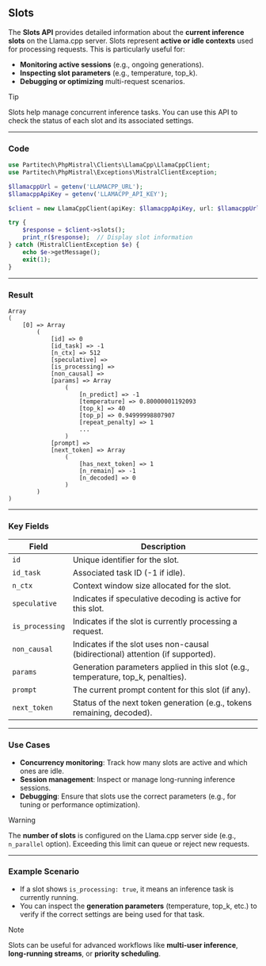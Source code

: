 ## Slots

The **Slots API** provides detailed information about the **current inference slots** on the Llama.cpp server. Slots represent **active or idle contexts** used for processing requests. This is particularly useful for:

- **Monitoring active sessions** (e.g., ongoing generations).
- **Inspecting slot parameters** (e.g., temperature, top_k).
- **Debugging or optimizing** multi-request scenarios.

> [!TIP]
> Slots help manage concurrent inference tasks. You can use this API to check the status of each slot and its associated settings.

---

### Code

```php
use Partitech\PhpMistral\Clients\LlamaCpp\LlamaCppClient;
use Partitech\PhpMistral\Exceptions\MistralClientException;

$llamacppUrl = getenv('LLAMACPP_URL');
$llamacppApiKey = getenv('LLAMACPP_API_KEY');

$client = new LlamaCppClient(apiKey: $llamacppApiKey, url: $llamacppUrl);

try {
    $response = $client->slots();
    print_r($response);  // Display slot information
} catch (MistralClientException $e) {
    echo $e->getMessage();
    exit(1);
}
```

---

### Result

```text
Array
(
    [0] => Array
        (
            [id] => 0
            [id_task] => -1
            [n_ctx] => 512
            [speculative] =>
            [is_processing] =>
            [non_causal] =>
            [params] => Array
                (
                    [n_predict] => -1
                    [temperature] => 0.80000001192093
                    [top_k] => 40
                    [top_p] => 0.94999998807907
                    [repeat_penalty] => 1
                    ...
                )
            [prompt] =>
            [next_token] => Array
                (
                    [has_next_token] => 1
                    [n_remain] => -1
                    [n_decoded] => 0
                )
        )
)
```

---

### Key Fields

| Field              | Description                                                                    |
|--------------------|--------------------------------------------------------------------------------|
| `id`               | Unique identifier for the slot.                                                 |
| `id_task`          | Associated task ID (-1 if idle).                                                |
| `n_ctx`            | Context window size allocated for the slot.                                     |
| `speculative`      | Indicates if speculative decoding is active for this slot.                      |
| `is_processing`    | Indicates if the slot is currently processing a request.                        |
| `non_causal`       | Indicates if the slot uses non-causal (bidirectional) attention (if supported). |
| `params`           | Generation parameters applied in this slot (e.g., temperature, top_k, penalties).|
| `prompt`           | The current prompt content for this slot (if any).                              |
| `next_token`       | Status of the next token generation (e.g., tokens remaining, decoded).          |

---

### Use Cases

- **Concurrency monitoring**: Track how many slots are active and which ones are idle.
- **Session management**: Inspect or manage long-running inference sessions.
- **Debugging**: Ensure that slots use the correct parameters (e.g., for tuning or performance optimization).

> [!WARNING]
> The **number of slots** is configured on the Llama.cpp server side (e.g., `n_parallel` option). Exceeding this limit can queue or reject new requests.

---

### Example Scenario

- If a slot shows `is_processing: true`, it means an inference task is currently running.
- You can inspect the **generation parameters** (temperature, top_k, etc.) to verify if the correct settings are being used for that task.

> [!NOTE]
> Slots can be useful for advanced workflows like **multi-user inference**, **long-running streams**, or **priority scheduling**.
